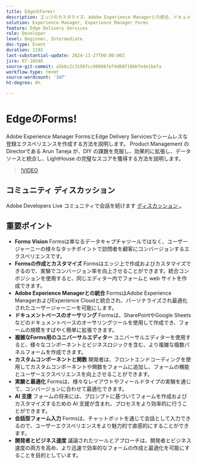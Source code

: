 ```yaml
---
title: EdgeのForms!
description: エッジのカスタマイズ、Adobe Experience Managerとの統合、ドキュメントベースのオーサリング、AI の支援を活用しながら、カスタムコンポーネントの機能を強化し、実験を通じて最適化することで、フォームを顧客に変える魅力的なエクスペリエンスに変換します。
solution: Experience Manager, Experience Manager Forms
feature: Edge Delivery Services
role: Developer
level: Beginner, Intermediate
doc-type: Event
duration: 1192
last-substantial-update: 2024-11-27T00:00:00Z
jira: KT-16546
source-git-commit: a5b6c2c3150fcc98686fe74d68f186bfe4e1befa
workflow-type: tm+mt
source-wordcount: '347'
ht-degree: 0%

---
```



# EdgeのForms!

Adobe Experience Manager FormsとEdge Delivery Servicesでシームレスな登録エクスペリエンスを作成する方法を説明します。 Product Management のDirectorである Arun Taneja が、DIY の課題を克服し、効果的に拡張し、データソースと統合し、LightHouse の完璧なスコアを獲得する方法を説明します。

>[!VIDEO](https://video.tv.adobe.com/v/3439704/?learn=on&enablevpops)

## コミュニティ ディスカッション

Adobe Developers Live コミュニティで会話を続けます [ ディスカッション ](https://adobe.ly/3Ywf7Vm)。

## 重要ポイント

* **Forms Vision** Formsは単なるデータキャプチャツールではなく、ユーザージャーニーの様々なタッチポイントで訪問者を顧客にコンバージョンするエクスペリエンスです。
* **Formsの作成とカスタマイズ** Formsはエッジ上で作成およびカスタマイズできるので、実験でコンバージョン率を向上させることができます。&#x200B; 統合コンポジションを使用すると、同じエディター内でフォームと web サイトを作成できます。&#x200B;
* **Adobe Experience Managerとの統合** FormsはAdobe Experience ManagerおよびExperience Cloudと統合され、パーソナライズされ最適化されたユーザージャーニーを可能にします。
* **ドキュメントベースのオーサリング** Formsは、SharePointやGoogle Sheets などのドキュメントベースのオーサリングツールを使用して作成でき、フォームの規模をすばやく簡単に拡張できます。&#x200B;
* **複雑なForms用のユニバーサルエディター** ユニバーサルエディターを使用すると、様々なコンポーネントとビジネスロジックを含む、より複雑な複数パネルフォームを作成できます。&#x200B;
* **カスタムコンポーネントと関数** 開発者は、フロントエンドコーディングを使用してカスタムコンポーネントや関数をフォームに追加し、フォームの機能とユーザーエクスペリエンスを向上させることができます。&#x200B;
* **実験と最適化** Formsは、様々なレイアウトやフィールドタイプの実験を通じて、コンバージョンに合わせて最適化できます。
* **AI 支援** フォームの将来には、プロンプトに基づいてフォームを作成およびカスタマイズするための AI 支援が含まれ、プロセスをより効率的に行うことができます。&#x200B;
* **会話型フォーム入力** Formsは、チャットボットを通じて会話として入力できるので、ユーザーエクスペリエンスをより魅力的で直感的にすることができます。&#x200B;
* **開発者とビジネス速度** 議論されたツールとアプローチは、開発者とビジネス速度の両方を高め、より迅速で効率的なフォームの作成と最適化を可能にすることを目的としています。

